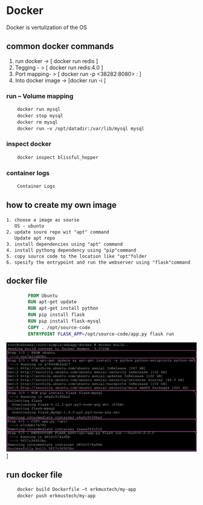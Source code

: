 # Docker 
  Docker is vertulization of the OS

## common docker commands
  1.  run docker ->   [ docker run redis ]
  2.  Tegging - > [ docker run redis:4.0 ]
  3.  Port mapping- > [ docker run -p <38282:8080>  <webapp>:<tagname> ] 
  4.  Into docker image -> [docker run -i <imagename>]

### run – Volume mapping 
  ```sh
      docker run mysql
      docker stop mysql
      docker rm mysql
      docker run –v /opt/datadir:/var/lib/mysql mysql
```
### inspect docker 
```sh  
    docker inspect blissful_hopper
```
### container logs
```sh
    Container Logs
```

## how to create my own image
    1. choose a image as sourse 
       OS - ubunto
    2. update soure repo wit "apt" command
       Update apt repo
    3. install dependencies using "apt" command
    4. install pythong dependency using "pip"command
    5. copy source code to the location like "opt"folder
    6. spesify the entrypoint and run the webserver using "flask"command

## docker file
```dockerfile
        FROM Ubuntu
        RUN apt-get update
        RUN apt-get install python
        RUN pip install flask
        RUN pip install flask-mysql
        COPY . /opt/source-code
        ENTRYPOINT FLASK_APP=/opt/source-code/app.py flask run
```

![docker build leyer](./_docs/assets/built_leyer.jpg)]
## run docker file 
```sh
    docker build Dockerfile –t erkmustech/my-app
    docker push erkmustech/my-app
```
